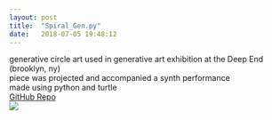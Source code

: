 ```yaml
---
layout: post
title:  "Spiral_Gen.py"
date:   2018-07-05 19:48:12
---
```

generative circle art used in generative art exhibition at the Deep End (brooklyn, ny)  
piece was projected and accompanied a synth performance  
made using python and turtle  
[GitHub Repo](https://github.com/spoisseroux/Circle_Gen)  
<img src="https://media.giphy.com/media/cmZ26PGRwNik5GDIe8/giphy.gif"/>
